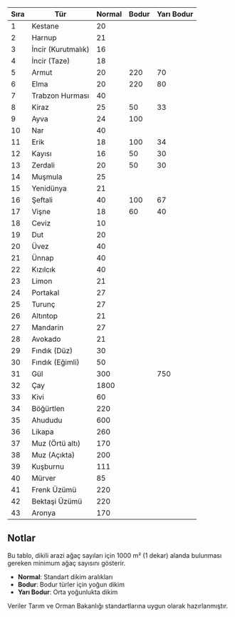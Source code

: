 | Sıra | Tür                | Normal   | Bodur     | Yarı Bodur |
|------|--------------------|----------|-----------|------------|
| 1    | Kestane            | 20       |           |            |
| 2    | Harnup             | 21       |           |            |
| 3    | İncir (Kurutmalık) | 16       |           |            |
| 4    | İncir (Taze)       | 18       |           |            |
| 5    | Armut              | 20       | 220       | 70         |
| 6    | Elma               | 20       | 220       | 80         |
| 7    | Trabzon Hurması    | 40       |           |            |
| 8    | Kiraz              | 25       | 50        | 33         |
| 9    | Ayva               | 24       | 100       |            |
| 10   | Nar                | 40       |           |            |
| 11   | Erik               | 18       | 100       | 34         |
| 12   | Kayısı             | 16       | 50        | 30         |
| 13   | Zerdali            | 20       | 50        | 30         |
| 14   | Muşmula            | 25       |           |            |
| 15   | Yenidünya          | 21       |           |            |
| 16   | Şeftali            | 40       | 100       | 67         |
| 17   | Vişne              | 18       | 60        | 40         |
| 18   | Ceviz              | 10       |           |            |
| 19   | Dut                | 20       |           |            |
| 20   | Üvez               | 40       |           |            |
| 21   | Ünnap              | 40       |           |            |
| 22   | Kızılcık           | 40       |           |            |
| 23   | Limon              | 21       |           |            |
| 24   | Portakal           | 27       |           |            |
| 25   | Turunç             | 27       |           |            |
| 26   | Altıntop           | 21       |           |            |
| 27   | Mandarin           | 27       |           |            |
| 28   | Avokado            | 21       |           |            |
| 29   | Fındık (Düz)       | 30       |           |            |
| 30   | Fındık (Eğimli)    | 50       |           |            |
| 31   | Gül                | 300      |           | 750        |
| 32   | Çay                | 1800     |           |            |
| 33   | Kivi               | 60       |           |            |
| 34   | Böğürtlen          | 220      |           |            |
| 35   | Ahududu            | 600      |           |            |
| 36   | Likapa             | 260      |           |            |
| 37   | Muz (Örtü altı)    | 170      |           |            |
| 38   | Muz (Açıkta)       | 200      |           |            |
| 39   | Kuşburnu           | 111      |           |            |
| 40   | Mürver             | 85       |           |            |
| 41   | Frenk Üzümü        | 220      |           |            |
| 42   | Bektaşi Üzümü      | 220      |           |            |
| 43   | Aronya             | 170      |           |            |

## Notlar

Bu tablo, dikili arazi ağaç sayıları için 1000 m² (1 dekar) alanda bulunması gereken minimum ağaç sayısını gösterir.

- **Normal**: Standart dikim aralıkları
- **Bodur**: Bodur türler için yoğun dikim
- **Yarı Bodur**: Orta yoğunlukta dikim

Veriler Tarım ve Orman Bakanlığı standartlarına uygun olarak hazırlanmıştır.
